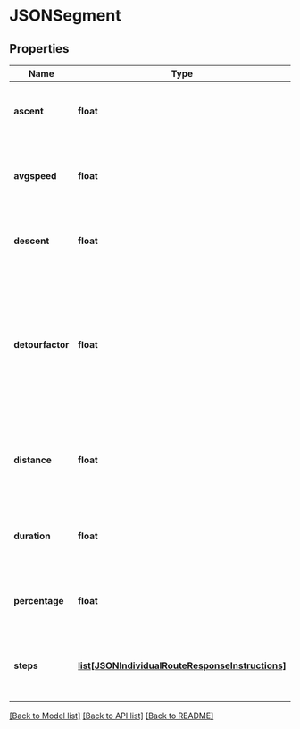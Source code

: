# JSONSegment

## Properties
Name | Type | Description | Notes
------------ | ------------- | ------------- | -------------
**ascent** | **float** |  Contains ascent of this segment in metres. | [optional] 
**avgspeed** | **float** | Contains the average speed of this segment in km/h. | [optional] 
**descent** | **float** | Contains descent of this segment in metres. | [optional] 
**detourfactor** | **float** | Contains the deviation compared to a straight line that would have the factor &#x60;1&#x60;. Double the Distance would be a &#x60;2&#x60;. | [optional] 
**distance** | **float** | Contains the distance of the segment in specified units. | [optional] 
**duration** | **float** | Contains the duration of the segment in seconds. | [optional] 
**percentage** | **float** | Contains the proportion of the route in percent. | [optional] 
**steps** | [**list[JSONIndividualRouteResponseInstructions]**](JSONIndividualRouteResponseInstructions.md) | List containing the specific steps the segment consists of. | [optional] 

[[Back to Model list]](../README.md#documentation_for_models) [[Back to API list]](../README.md#documentation_for_api_endpoints) [[Back to README]](../README.md)

